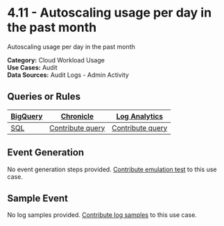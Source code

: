 # 4.11 - Autoscaling usage per day in the past month
Autoscaling usage per day in the past month


**Category:** Cloud Workload Usage
</br>
**Use Cases:** Audit
</br>
**Data Sources:** Audit Logs - Admin Activity
</br>



## Queries or Rules
[BigQuery](https://cloud.google.com/bigquery/) | [Chronicle](https://chronicle.security/) | [Log Analytics](https://cloud.google.com/logging/docs/log-analytics)
--- | --- | ---
[SQL](../../backends/bigquery/sql/4_11_autoscaling_usage_frequency_by_day.sql) | [Contribute query](../../CONTRIBUTING.md) | [Contribute query](../../CONTRIBUTING.md)

## Event Generation
No event generation steps provided. [Contribute emulation test](../../CONTRIBUTING.md) to this use case.

## Sample Event
No log samples provided. [Contribute log samples](../../CONTRIBUTING.md) to this use case.

